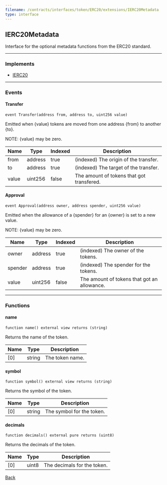```yaml
---
filename: /contracts/interfaces/token/ERC20/extensions/IERC20Metadata
type: interface
---
```


## IERC20Metadata

Interface for the optional metadata functions from the ERC20 standard.

***

### Implements

- [IERC20](/contracts/interfaces/token/ERC20/IERC20)

***

### Events

#### Transfer

```solidity
event Transfer(address from, address to, uint256 value)
```

Emitted when {value} tokens are moved from one address {from} to another {to}.

NOTE: {value} may be zero.

| Name | Type | Indexed | Description |
| ---- | ---- | ------- | ----------- |
| from | address | true | (indexed) The origin of the transfer. |
| to | address | true | (indexed) The target of the transfer. |
| value | uint256 | false | The amount of tokens that got transfered. |

#### Approval

```solidity
event Approval(address owner, address spender, uint256 value)
```

Emitted when the allowance of a {spender} for an {owner} is set to a new value.

NOTE: {value} may be zero.

| Name | Type | Indexed | Description |
| ---- | ---- | ------- | ----------- |
| owner | address | true | (indexed) The owner of the tokens. |
| spender | address | true | (indexed) The spender for the tokens. |
| value | uint256 | false | The amount of tokens that got an allowance. |

***

### Functions

#### name

```solidity
function name() external view returns (string)
```

Returns the name of the token.

| Name | Type | Description |
| ---- | ---- | ----------- |
| [0] | string | The token name. |

#### symbol

```solidity
function symbol() external view returns (string)
```

Returns the symbol of the token.

| Name | Type | Description |
| ---- | ---- | ----------- |
| [0] | string | The symbol for the token. |

#### decimals

```solidity
function decimals() external pure returns (uint8)
```

Returns the decimals of the token.

| Name | Type | Description |
| ---- | ---- | ----------- |
| [0] | uint8 | The decimals for the token. |

[Back](/index)